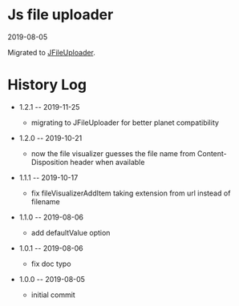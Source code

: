 
Js file uploader
==================
2019-08-05

Migrated to [JFileUploader](https://github.com/lingtalfi/JFileUploader).



History Log
=============


- 1.2.1 -- 2019-11-25

  - migrating to JFileUploader for better planet compatibility

- 1.2.0 -- 2019-10-21

    - now the file visualizer guesses the file name from Content-Disposition header when available

- 1.1.1 -- 2019-10-17

    - fix fileVisualizerAddItem taking extension from url instead of filename

- 1.1.0 -- 2019-08-06

    - add defaultValue option

- 1.0.1 -- 2019-08-06

    - fix doc typo

- 1.0.0 -- 2019-08-05

    - initial commit






